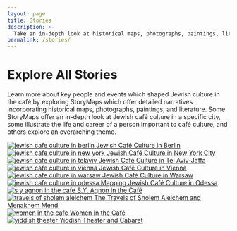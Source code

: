 ```yaml
---
layout: page
title: Stories
description: >- 
  Take an in-depth look at historical maps, photographs, paintings, literature choosing a unique Story Map focused on Jewish cafe culture. Themes for these stories range from gender within the cafe to the rise of the Yiddish Theater.
permalink: /stories/
---
```

<div class='stories'>
  <h1 class='section-title' id='people-title'>Explore All Stories</h1>
  <p>Learn more about key people and events which shaped Jewish culture in the café by exploring StoryMaps which offer detailed narratives incorporating historical maps, photographs, paintings, and literature. Some StoryMaps offer an in-depth look at Jewish café culture in a specific city, some illustrate the life and career of a person important to café culture, and others explore an overarching theme.</p>
  <div class="story-col-wrapper">
    <div class="story-col">
      <a href='{{ "stories/berlin-story" | relative_url }}'>
        <img src='{{site.baseurl}}/images/stories/Berlin-cropped.jpg' alt="jewish cafe culture in berlin">
          <span>Jewish Café Culture in Berlin</span>                     
      </a>
    </div>
    <div class="story-col">
      <a href='{{ "stories/newyork-story" | relative_url }}'>
        <img src='{{site.baseurl}}/images/stories/Cafe_Royal_cropped.jpg' alt="jewish cafe culture in new york">
          <span>Jewish Café Culture in New York City</span>                     
      </a>
    </div>
    <div class="story-col">
      <a href='{{ "stories/telaviv-story" | relative_url }}'>
        <img src='{{site.baseurl}}/images/stories/tel-aviv-jaffa-cropped.jpg' alt="jewish cafe culture in telaviv">
          <span>Jewish Café Culture in Tel Aviv-Jaffa</span>                     
      </a>
    </div>
    <div class="story-col">
      <a href='{{ "stories/vienna-story" | relative_url }}'>
        <img src='{{site.baseurl}}/images/stories/vienna-cropped.jpg' alt="jewish cafe culture in vienna">
          <span>Jewish Café Culture in Vienna</span>                     
      </a>
    </div>
    <div class="story-col">
      <a href='{{ "stories/warsaw-story" | relative_url }}'>
        <img src='{{site.baseurl}}/images/stories/warsaw-cropped.jpg' alt="jewish cafe culture in warsaw">
          <span>Jewish Café Culture in Warsaw</span>                     
      </a>
    </div>
    <div class="story-col">
      <a href='http://scalar.usc.edu/works/odessa/a-brief-history-of-odessa?path=caf-culture-in-the-jewish-city' target='blank'>
        <img src='{{site.baseurl}}/images/stories/odessa-cropped.png' alt="jewish cafe culture in odessa">
          <span>Mapping Jewish Café Culture in Odessa</span>                     
      </a>
    </div>
    <div class="story-col">
      <a href='{{ "stories/agnon-story" | relative_url }}'>
        <img src='{{site.baseurl}}/images/stories/agnon1912-cropped.jpg' alt="s y agnon in the cafe">
          <span>S.Y. Agnon in the Café</span>                     
      </a>
    </div>
    <div class="story-col">
      <a href='{{ "stories/sholem-story" | relative_url }}'>
        <img src='{{site.baseurl}}/images/stories/sholem-cropped.jpg' alt="travels of sholem aleichem">
          <span>The Travels of Sholem Aleichem and Menakhem Mendl</span>                     
      </a>
    </div>
    <div class="story-col">
      <a href='{{ "stories/women-cafe-story" | relative_url }}'>
        <img src='{{site.baseurl}}/images/stories/womencafe-cropped.jpg' alt="women in the cafe">
          <span>Women in the Café</span>                     
      </a>
    </div>
    <div class="story-col">
      <a href='{{ "stories/yiddish-story" | relative_url }}'>
        <img src='{{site.baseurl}}/images/stories/yiddish_theater-cropped.jpg' alt="yiddish theater">
          <span>Yiddish Theater and Cabaret</span>                     
      </a>
    </div>
  </div>
</div> 